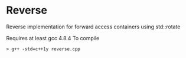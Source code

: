 # Reverse

Reverse implementation for forward access containers using std::rotate

Requires at least gcc 4.8.4
To compile
```
> g++ -std=c++1y reverse.cpp
```
